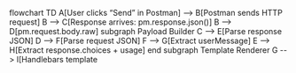 flowchart TD
    A[User clicks “Send” in Postman] --> B[Postman sends HTTP request]
    B --> C[Response arrives: pm.response.json()]
    B --> D[pm.request.body.raw]
    subgraph Payload Builder
      C --> E[Parse response JSON]
      D --> F[Parse request JSON]
      F --> G[Extract userMessage]
      E --> H[Extract response.choices + usage]
    end
    subgraph Template Renderer
      G --> I[Handlebars template <style> + <table>]
      H --> I
      I --> J[pm.visualizer.set(template, {userMessage, response})]
    end
    J --> K[Visualizer Tab: Rendered HTML tables]
